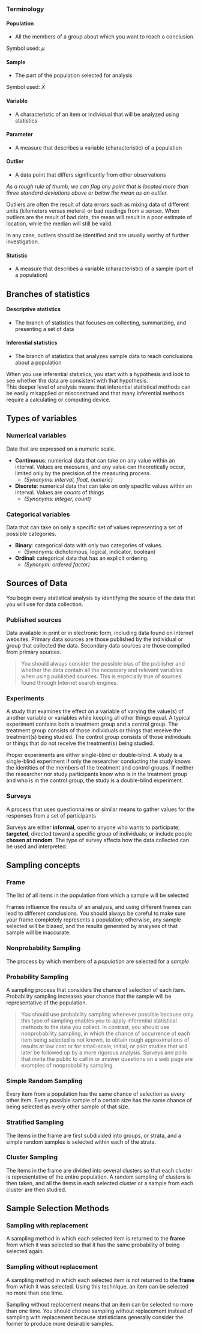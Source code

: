 ### Terminology

#### Population
- All the members of a group about which you want to reach a conclusion.

Symbol used: $\mu$

#### Sample
- The part of the population selected for analysis

Symbol used: $\bar{X}$

#### Variable
- A characteristic of an item or individual that will be analyzed using statistics

#### Parameter
- A measure that describes a variable (characteristic) of a population

#### Outlier
- A data point that differs significantly from other observations

*As a rough rule of thumb, we can flag any point that is located more than three standard deviations above or below the mean as an outlier.*

Outliers are often the result of data errors such as mixing data of different units (kilometers versus meters) or bad readings from a sensor. When outliers are the result of bad data, the mean will result in a poor estimate of location, while the median will still be valid.


In any case, outliers should be identified and are usually worthy of further investigation.

#### Statistic
- A measure that describes a variable (characteristic) of a sample (part of a population)

## Branches of statistics

#### Descriptive statistics
- The branch of statistics that focuses on collecting, summarizing, and presenting a set of data

#### Inferential statistics
- The branch of statistics that analyzes sample data to reach conclusions about a population

 When you use inferential statistics, you start with a hypothesis and look to see whether the data are consistent with that hypothesis.</br>
This deeper level of analysis means that inferential statistical methods can be easily misapplied or misconstrued and that many inferential methods require a calculating or computing device.

## Types of variables

### Numerical variables
Data that are expressed on a numeric scale.
- **Continuous**: numerical data that can take on any value within an interval.
Values are *measures*, and any value can theoretically occur, limited only by the precision of the measuring process.
    - *(Synonyms: interval, float, numeric)*
- **Discrete**: numerical data that can take on only specific values within an interval.
Values are *counts* of things
    - *(Synonyms: integer, count)*

### Categorical variables
Data that can take on only a specific set of values representing a set of possible categories.
- **Binary**: categorical data with only two categories of values.
    - (Synonyms: dichotomous, logical, indicator, boolean)
- **Ordinal**: categorical data that has an explicit ordering.
    - *(Synonym: ordered factor)*


## Sources of Data

You begin every statistical analysis by identifying the source of the data that you will use for data collection.

### Published sources
Data available in print or in electronic form, including data found on Internet websites. Primary data sources are those published by the individual or group that collected the data. Secondary data sources are those compiled from primary sources.

>You should always consider the possible bias of the publisher and whether the data contain all the necessary and relevant variables when using published sources. This is especially true of sources found through Internet search engines.

### Experiments
A study that examines the effect on a variable of varying the value(s) of another variable or variables while keeping all other things equal. A typical experiment contains both a treatment group and a control group. The treatment group consists of those individuals or things that receive the treatment(s) being studied. The control group consists of those individuals or things that do not receive the treatment(s) being studied.

Proper experiments are either single-blind or double-blind. A study is a single-blind experiment if only the researcher conducting the study knows the identities of the members of the treatment and control groups. If neither the researcher nor study participants know who is in the treatment group and who is in the control group, the study is a double-blind experiment.

### Surveys
A process that uses questionnaires or similar means to gather values for the responses from a set of participants

Surveys are either <b>informal</b>, open to anyone who wants to participate; <b>targeted</b>, directed toward a specific group of individuals; or include people <b>chosen at random</b>. The type of survey affects how the data collected can be used and interpreted.


## Sampling concepts

### Frame
The list of all items in the population from which a sample will be selected

Frames influence the results of an analysis, and using different frames can lead to different conclusions. You should always be careful to make sure your frame completely represents a population; otherwise, any sample selected will be biased, and the results generated by analyses of that sample will be inaccurate.

### Nonprobability Sampling
The process by which members of a *population* are selected for a *sample*

### Probability Sampling
A sampling process that considers the chance of selection of each item. Probability sampling increases your chance that the sample will be representative of the population.

> You should use probability sampling whenever possible because only this type of sampling enables you to apply inferential statistical methods to the data you collect. In contrast, you should use nonprobability sampling, in which the chance of occurrence of each item being selected is not known, to obtain rough approximations of results at low cost or for small-scale, initial, or pilot studies that will later be followed up by a more rigorous analysis. Surveys and polls that invite the public to call in or answer questions on a web page are examples of nonprobability sampling.

### Simple Random Sampling
Every item from a population has the same chance of selection as every other item. Every possible sample of a certain size has the same chance of being selected as every other sample of that size.

### Stratified Sampling
The items in the frame are first subdivided into groups, or strata, and a simple random samples is selected within each of the strata.

### Cluster Sampling
The items in the frame are divided into several clusters so that each cluster is representative of the entire population. A random sampling of clusters is then taken, and all the items in each selected cluster or a sample from each cluster are then studied.

## Sample Selection Methods

### Sampling with replacement
A sampling method in which each selected item is returned to the **frame** from which it was selected so that it has the same probability of being selected again.

### Sampling without replacement
A sampling method in which each selected item is not returned to the **frame** from which it was selected. Using this technique, an item can be selected no more than one time.

 Sampling without replacement means that an item can be selected no more than one time. You should choose sampling without replacement instead of sampling with replacement because statisticians generally consider the former to produce more desirable samples.

